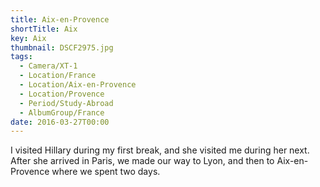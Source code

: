 ```yaml
---
title: Aix-en-Provence
shortTitle: Aix
key: Aix
thumbnail: DSCF2975.jpg
tags:
  - Camera/XT-1
  - Location/France
  - Location/Aix-en-Provence
  - Location/Provence
  - Period/Study-Abroad
  - AlbumGroup/France
date: 2016-03-27T00:00
---
```

I visited Hillary during my first break, and she visited me during her next. After she arrived in Paris, we  made our way to Lyon, and then to Aix-en-Provence where we spent two days.
